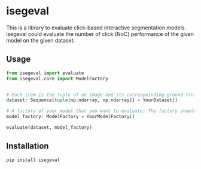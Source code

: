 # isegeval

This is a library to evaluate click-based interactive segmentation models. isegeval could evaluate
the number of click (NoC) performance of the given model on the given dataset.


## Usage


```py
from isegeval import evaluate
from isegeval.core import ModelFactory


# Each item is the tuple of an image and its correspoinding ground truth mask.
dataset: Sequence[tuple[np.ndarray, np.ndarray]] = YourDataset()

# A factory of your model that you want to evaluate. The factory should implement get_model method.
model_factory: ModelFactory = YourModelFactory()

evaluate(dataset, model_factory)
```


## Installation

```bash
pip install isegeval
```
